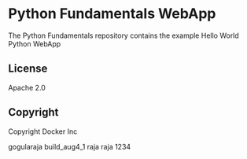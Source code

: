 Python Fundamentals WebApp
==========================

The Python Fundamentals repository contains the example Hello World Python WebApp

## License

Apache 2.0

## Copyright

Copyright Docker Inc 

gogularaja
build_aug4_1
raja
raja
1234

